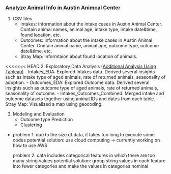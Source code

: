 ### Analyze Animal Info in Austin Animcal Center
1.  CSV files
	- Intakes: Information about the intake cases in Austin Animal Center. Contain animal names, animal age, intake type, intake date&time, found location, etc.
	- Outcomes: Information about the intake cases in Austin Animal Center. Contain animal name, animal age, outcome type, outcome date&time, etc.
	- Stray Map: Informtaion about found location of animals.
	
<<<<<<< HEAD
2. Exploratory Data Analysis ([Additional Analysis Using Tableau](https://public.tableau.com/app/profile/jungsoo.lee/viz/AnimalIntakeAnalysis/AnimalTypeIntakeTypeIntakeCondition))
	- Intakes_EDA: Explored Intakes data. Derived several insights such as intake type of aged animals, rate of returned animals, seasonality of adoption. 
	- Outcomes_EDA: Explored Outcome data. Derived several insights such as outcome type of aged animals, rate of returned animals, seasonality of outcome.
	- Intakes_Outcomes_Combined: Merged intake and outcome datasets together using animal IDs and dates from each table.
	- Stray Map: Visualized a map using geocoding.
	
3. Modeling and Evaluation
	- Outcome type Prediction
	- Clustering

* problem 1: due to the size of data, it takes too long to execute some codes
  potential solution: use cloud computing -> currently working on how to use AWS
  
  problem 2: data includes categorical features in which there are too many string values
  potential solution: group string values in each feature into fewer categories and make the values in categories nominal  

